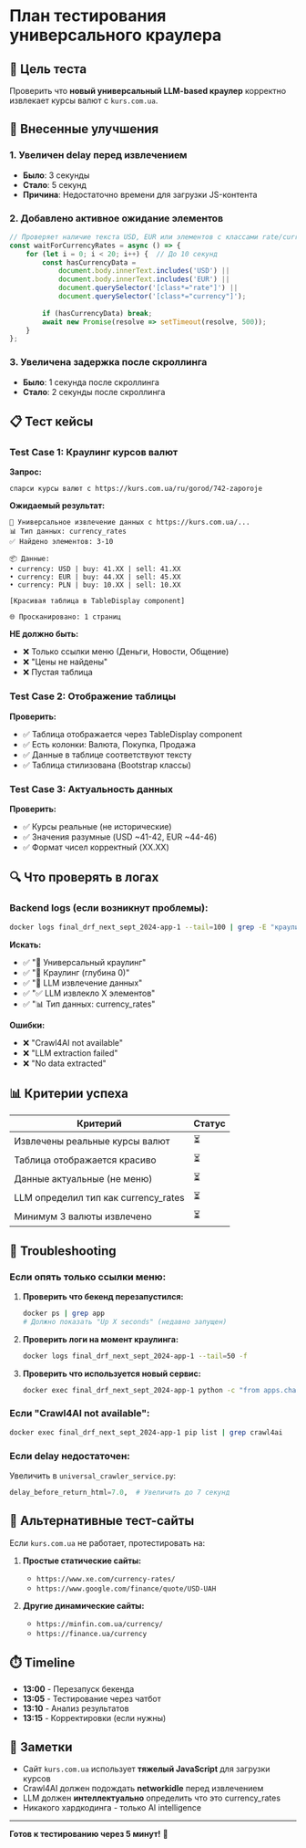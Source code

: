 # План тестирования универсального краулера

## 🎯 Цель теста

Проверить что **новый универсальный LLM-based краулер** корректно извлекает курсы валют с `kurs.com.ua`.

## 🔧 Внесенные улучшения

### 1. Увеличен delay перед извлечением
- **Было**: 3 секунды
- **Стало**: 5 секунд
- **Причина**: Недостаточно времени для загрузки JS-контента

### 2. Добавлено активное ожидание элементов
```javascript
// Проверяет наличие текста USD, EUR или элементов с классами rate/currency
const waitForCurrencyRates = async () => {
    for (let i = 0; i < 20; i++) {  // До 10 секунд
        const hasCurrencyData = 
            document.body.innerText.includes('USD') || 
            document.body.innerText.includes('EUR') ||
            document.querySelector('[class*="rate"]') ||
            document.querySelector('[class*="currency"]');
        
        if (hasCurrencyData) break;
        await new Promise(resolve => setTimeout(resolve, 500));
    }
};
```

### 3. Увеличена задержка после скроллинга
- **Было**: 1 секунда после скроллинга
- **Стало**: 2 секунды после скроллинга

## 📋 Тест кейсы

### Test Case 1: Краулинг курсов валют

**Запрос:**
```
спарси курсы валют с https://kurs.com.ua/ru/gorod/742-zaporoje
```

**Ожидаемый результат:**
```
🎯 Универсальное извлечение данных с https://kurs.com.ua/...
📊 Тип данных: currency_rates
✅ Найдено элементов: 3-10

📦 Данные:
• currency: USD | buy: 41.XX | sell: 41.XX
• currency: EUR | buy: 44.XX | sell: 45.XX
• currency: PLN | buy: 10.XX | sell: 10.XX

[Красивая таблица в TableDisplay component]

🌐 Просканировано: 1 страниц
```

**НЕ должно быть:**
- ❌ Только ссылки меню (Деньги, Новости, Общение)
- ❌ "Цены не найдены"
- ❌ Пустая таблица

### Test Case 2: Отображение таблицы

**Проверить:**
- ✅ Таблица отображается через TableDisplay component
- ✅ Есть колонки: Валюта, Покупка, Продажа
- ✅ Данные в таблице соответствуют тексту
- ✅ Таблица стилизована (Bootstrap классы)

### Test Case 3: Актуальность данных

**Проверить:**
- ✅ Курсы реальные (не исторические)
- ✅ Значения разумные (USD ~41-42, EUR ~44-46)
- ✅ Формат чисел корректный (XX.XX)

## 🔍 Что проверять в логах

### Backend logs (если возникнут проблемы):

```bash
docker logs final_drf_next_sept_2024-app-1 --tail=100 | grep -E "краулинг|Crawl|Universal|LLM"
```

**Искать:**
- ✅ "🚀 Универсальный краулинг"
- ✅ "📄 Краулинг (глубина 0)"
- ✅ "🤖 LLM извлечение данных"
- ✅ "✅ LLM извлекло X элементов"
- ✅ "📊 Тип данных: currency_rates"

**Ошибки:**
- ❌ "Crawl4AI not available"
- ❌ "LLM extraction failed"
- ❌ "No data extracted"

## 📊 Критерии успеха

| Критерий | Статус |
|----------|--------|
| Извлечены реальные курсы валют | ⏳ |
| Таблица отображается красиво | ⏳ |
| Данные актуальные (не меню) | ⏳ |
| LLM определил тип как currency_rates | ⏳ |
| Минимум 3 валюты извлечено | ⏳ |

## 🐛 Troubleshooting

### Если опять только ссылки меню:

1. **Проверить что бекенд перезапустился:**
   ```bash
   docker ps | grep app
   # Должно показать "Up X seconds" (недавно запущен)
   ```

2. **Проверить логи на момент краулинга:**
   ```bash
   docker logs final_drf_next_sept_2024-app-1 --tail=50 -f
   ```

3. **Проверить что используется новый сервис:**
   ```bash
   docker exec final_drf_next_sept_2024-app-1 python -c "from apps.chat.services.universal_crawler_service import universal_crawler_service; print('OK')"
   ```

### Если "Crawl4AI not available":

```bash
docker exec final_drf_next_sept_2024-app-1 pip list | grep crawl4ai
```

### Если delay недостаточен:

Увеличить в `universal_crawler_service.py`:
```python
delay_before_return_html=7.0,  # Увеличить до 7 секунд
```

## 🎯 Альтернативные тест-сайты

Если `kurs.com.ua` не работает, протестировать на:

1. **Простые статические сайты:**
   - `https://www.xe.com/currency-rates/`
   - `https://www.google.com/finance/quote/USD-UAH`

2. **Другие динамические сайты:**
   - `https://minfin.com.ua/currency/`
   - `https://finance.ua/currency`

## ⏱️ Timeline

- **13:00** - Перезапуск бекенда
- **13:05** - Тестирование через чатбот
- **13:10** - Анализ результатов
- **13:15** - Корректировки (если нужны)

## 📝 Заметки

- Сайт `kurs.com.ua` использует **тяжелый JavaScript** для загрузки курсов
- Crawl4AI должен подождать **networkidle** перед извлечением
- LLM должен **интеллектуально** определить что это currency_rates
- Никакого хардкодинга - только AI intelligence

---

**Готов к тестированию через 5 минут!** 🚀

